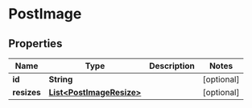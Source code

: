 # PostImage

## Properties
Name | Type | Description | Notes
------------ | ------------- | ------------- | -------------
**id** | **String** |  |  [optional]
**resizes** | [**List&lt;PostImageResize&gt;**](PostImageResize.md) |  |  [optional]
